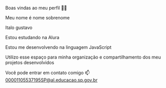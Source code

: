 Boas vindas ao meu perfil 💙💙

Meu nome é nome sobrenome

Italo gustavo

Estou estudando na Alura

Estou me desenvolvendo na linguagem JavaScript

Utilizo esse espaço para minha organização e compartilhamento dos meu projetos desenvolvidos

Você pode entrar em contato comigo 📫
00001105537195SP@al.educacao.sp.gov.br

